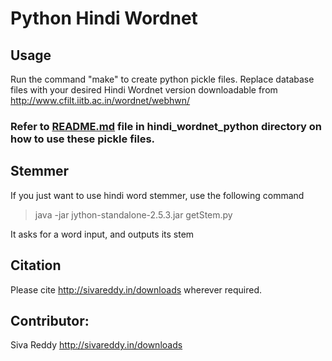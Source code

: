 # Python Hindi Wordnet


## Usage

Run the command "make" to create python pickle files. Replace database files with your desired Hindi Wordnet version downloadable from http://www.cfilt.iitb.ac.in/wordnet/webhwn/

### Refer to [README.md](https://bitbucket.org/sivareddyg/python-hindi-wordnet/src/master/hindi_wordnet_python/) file in hindi_wordnet_python directory on how to use these pickle files.


## Stemmer

If you just want to use hindi word stemmer, use the following command

>   java -jar jython-standalone-2.5.3.jar getStem.py

It asks for a word input, and outputs its stem

## Citation

Please cite http://sivareddy.in/downloads wherever required.

## Contributor:

Siva Reddy
http://sivareddy.in/downloads